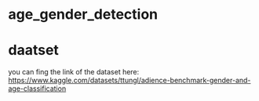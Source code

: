 # age_gender_detection
# daatset
you can fing the link of the dataset here: https://www.kaggle.com/datasets/ttungl/adience-benchmark-gender-and-age-classification
